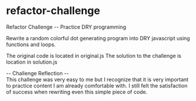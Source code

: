# refactor-challenge
Refactor Challenge -- Practice DRY programming

Rewrite a random colorful dot generating program into DRY javascript using functions and loops.

The original code is located in original.js 
The solution to the challenge is location in solution.js

-- Challenge Reflection -- <br>
  This challenge was very easy to me but I recognize that it is very important to practice content I am already comfortable with. I still felt the satisfaction of success when rewriting even this simple piece of code. 

